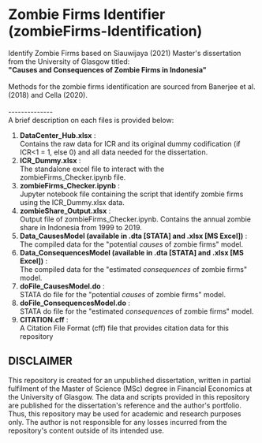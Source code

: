 # Zombie Firms Identifier (zombieFirms-Identification)
Identify Zombie Firms based on Siauwijaya (2021) Master's dissertation from the University of Glasgow titled: <br>__"Causes and Consequences of Zombie Firms in Indonesia"__<br />
<br>
Methods for the zombie firms identification are sourced from Banerjee et al. (2018) and Cella (2020).
<br />
<br>--------------<br />
A brief description on each files is provided below:
1. __DataCenter_Hub.xlsx__ : <br>Contains the raw data for ICR and its original dummy codification (if ICR<1 = 1, else 0) and all data needed for the dissertation.<br />
2. __ICR_Dummy.xlsx__ : <br>The standalone excel file to interact with the zombieFirms_Checker.ipynb file.<br />
3. __zombieFirms_Checker.ipynb__ : <br>Jupyter notebook file containing the script that identify zombie firms using the ICR_Dummy.xlsx data.<br />
4. __zombieShare_Output.xlsx__ : <br>Output file of zombieFirms_Checker.ipynb. Contains the annual zombie share in Indonesia from 1999 to 2019.<br />
5. __Data_CausesModel (available in .dta [STATA] and .xlsx [MS Excel])__ : <br>The compiled data for the "potential *causes* of zombie firms" model.<br />
6. __Data_ConsequencesModel (available in .dta [STATA] and .xlsx [MS Excel])__ : <br>The compiled data for the "estimated *consequences* of zombie firms" model.<br />
7. __doFile_CausesModel.do__ : <br>STATA do file for the "potential *causes* of zombie firms" model.<br />
8. __doFile_ConsequencesModel.do__ : <br>STATA do file for the "estimated *consequences* of zombie firms" model.<br />
9. __CITATION.cff__ : <br>A Citation File Format (cff) file that provides citation data for this repository<br />

## DISCLAIMER
This repository is created for an unpublished dissertation, written in partial fulfilment of the Master of Science (MSc) degree in Financial Economics at the University of Glasgow. The data and scripts provided in this repository are published for the dissertation's reference and the author's portfolio. Thus, this repository may be used for academic and research purposes only. The author is not responsible for any losses incurred from the repository's content outside of its intended use.
